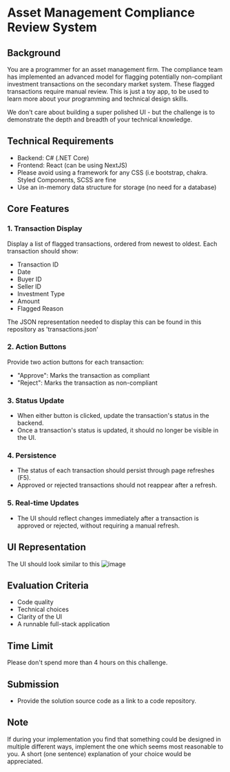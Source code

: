 # Asset Management Compliance Review System

## Background
You are a programmer for an asset management firm. The compliance team has implemented an advanced model for flagging potentially non-compliant investment transactions on the secondary market system. These flagged transactions require manual review. This is just a toy app, to be used to learn more about your programming and technical design skills.

We don't care about building a super polished UI - but the challenge is to demonstrate the depth and breadth of your technical knowledge.

## Technical Requirements
- Backend: C# (.NET Core)
- Frontend: React (can be using NextJS)
- Please avoid using a framework for any CSS (i.e bootstrap, chakra. Styled Components, SCSS are fine
- Use an in-memory data structure for storage (no need for a database)

## Core Features

### 1. Transaction Display
Display a list of flagged transactions, ordered from newest to oldest. Each transaction should show:
- Transaction ID
- Date
- Buyer ID
- Seller ID
- Investment Type
- Amount
- Flagged Reason

The JSON representation needed to display this can be found in this repository as 'transactions.json'

### 2. Action Buttons
Provide two action buttons for each transaction:
- "Approve": Marks the transaction as compliant
- "Reject": Marks the transaction as non-compliant

### 3. Status Update
- When either button is clicked, update the transaction's status in the backend.
- Once a transaction's status is updated, it should no longer be visible in the UI.

### 4. Persistence
- The status of each transaction should persist through page refreshes (F5).
- Approved or rejected transactions should not reappear after a refresh.

### 5. Real-time Updates
- The UI should reflect changes immediately after a transaction is approved or rejected, without requiring a manual refresh.

## UI Representation
The UI should look similar to this
![image](https://github.com/user-attachments/assets/1f4ec97b-e9a4-4362-859a-e36cb721527d)


## Evaluation Criteria
- Code quality
- Technical choices
- Clarity of the UI
- A runnable full-stack application

## Time Limit
Please don't spend more than 4  hours on this challenge.

## Submission
- Provide the solution source code as a link to a code repository.

## Note
If during your implementation you find that something could be designed in multiple different ways, implement the one which seems most reasonable to you. A short (one sentence) explanation of your choice would be appreciated.

